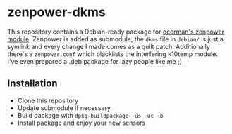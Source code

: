 # zenpower-dkms

This repository contains a Debian-ready package for [ocerman's zenpower module](https://github.com/ocerman/zenpower "ocerman's zenpower module"). Zenpower is added as submodule, the `dkms` file in `debian/` is just a symlink and every change I made comes as a quilt patch. Additionally there's a `zenpower.conf` which blacklists the interfering k10temp module. I've even prepared a .deb package for lazy people like me ;)

## Installation

- Clone this repository
- Update submodule if necessary
- Build package with `dpkg-buildpackage -us -uc -b`
- Install package and enjoy your new sensors

